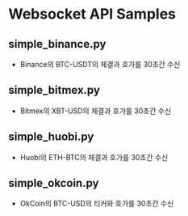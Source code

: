 # Websocket API Samples

## simple_binance.py
* Binance의 BTC-USDT의 체결과 호가를 30초간 수신

## simple_bitmex.py
* Bitmex의 XBT-USD의 체결과 호가를 30초간 수신

## simple_huobi.py
* Huobi의 ETH-BTC의 체결과 호가를 30초간 수신

## simple_okcoin.py
* OkCoin의 BTC-USD의 티커와 호가를 30초간 수신
